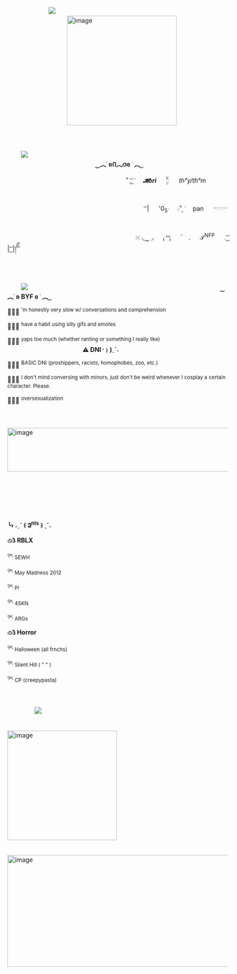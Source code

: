    ﾠ　 　 　ﾠ 　![](https://64.media.tumblr.com/3594706d0171dc70e856fa1c7addd4a6/e1363fcb45235c50-15/s640x960/aa1fd5f915e8b915416633d2dab51dbf8faf81c9.pnj)
　 　ﾠ　　　 　 　ﾠ　　 　ﾠ　   　 　ﾠ　　 　ﾠ　    　 　     ﾠ　　   　  ﾠ　  　　　 　ﾠ　    　<img width="250" height="250" alt="image" src="https://github.com/user-attachments/assets/4eff4c2c-429f-49d0-8443-0ca888c173d5" />

   ﾠ　　 　    ﾠ　　 　ﾠ　   ﾠ　　 　ﾠ　     ﾠ　　 　   ﾠ   ﾠ　　 　 ﾠ　   ﾠ　　 　ﾠ　　　ﾠ　　      　 　ﾠ　　　 　      　 　ﾠ　　　 　 　ﾠ　            　                    　 　ﾠ　　　 　 　ﾠ　            　      　ﾠ　          ![](https://64.media.tumblr.com/052dd4359070fc8b8eeda20e58ccdc4e/a565e23a2d8c2f19-93/s640x960/5fc0fb35af1be6fbd21655c199fae66cf9b7448b.pnj)
      　 　ﾠ　　　 　 　ﾠ　            　                    　 　ﾠ　　　 　 　ﾠ　            　              　 　                  　ﾠ 　       　　         　         　       　ﾠ　　ﾠ  　　　**‿︵˓ ʚᲘ︵𐑼ɞ ˓ ︵ ͜**
      
      
      
      
 　 　ﾠ　    　　 　ﾠ　　　 　 　 　     　   　  　˚ .͜͝ ݃   　  _**𝓗ori**_    　   ۪۫۫𓏫   　  _thᵉy/thᵉm_ 　 　ﾠ　    　　 　ﾠ　　　 　 　 　     ﾠ　　 　  ﾠ　  　　　 　ﾠ　    　 　ﾠ　　 　ﾠ　   　 　ﾠ　　 　ﾠ　    　 　     ﾠ　　 　  ﾠ　  　　　 　ﾠ　    　                      
            　 　ﾠ　    　　 　ﾠ　　　 　 　 　     ﾠ　　 　  　ﾠ ͝ |   　  '0<sub>5݃</sub>   　   𓏼˚̣̣̣  ݃   　  pan   　  𓎢𓎡 　 　 　 　ﾠ　    　　 　ﾠ　　　 　 　 　     ﾠ　　 　  ﾠ　  　　　 　ﾠ　    　 　ﾠ　　 　ﾠ　   　 　ﾠ　　 　ﾠ　    　 　     ﾠ　　 　  ﾠ　  　　　 　ﾠ　    　                   
ﾠ　　 　  ﾠ　  　　　ﾠ　　 　 　　 ﾠ　　 ﾠ 𓏴   ◟‿ ◞   　  *₍ᐢᐢ₎*  　   ۠　 .  　  ℐ<sup>NFP</sup>  　  𓈒   ͜͝ | ͜͝ |།ིྀ ͝ ⠀ 　

   ﾠ　　 　    ﾠ　　 　ﾠ　   ﾠ　　 　ﾠ　     ﾠ　　 　   ﾠ   ﾠ　　 　 ﾠ　   ﾠ　　 　ﾠ　　　ﾠ　　      　 　ﾠ　　　 　      　 　ﾠ　　　 　 　ﾠ　            　                    　 　ﾠ　　　 　 　ﾠ　            　      　ﾠ　          ![](https://64.media.tumblr.com/052dd4359070fc8b8eeda20e58ccdc4e/a565e23a2d8c2f19-93/s640x960/5fc0fb35af1be6fbd21655c199fae66cf9b7448b.pnj)
         　 　ﾠ　　　 　 　ﾠ　            　                       　 　ﾠ　　　 　 　ﾠ　            　                    　 　ﾠ　　　 **‿︵˓ ʚ  BYF  ɞ ˓ ︵ ͜**             　 　ﾠ　            　              　 　                  　ﾠ 　       　　         　         　 
            
                                                                                                                                                                                                                                                                                                                                                                                                                                                                                                                                                                          
                                                                                                                                                                                                                                                                                                                                                                                                                                                                                                                                                                                                                                                                                                                                                                                                                                                                                                                                                                                                                                                                       
ꪔ̤̫  <sup>'m honestly very slow w/ conversations and comprehension</sup>                                                                                                                            

                                                                                                                                                                                                                                                                                                                                                                                                                        
ꪔ̤̫  <sup>have a habit using silly gifs and emotes</sup>                                                                                                                                   
 
                                                                                                                                                                                                                                                                                                                                                                                                                        
ꪔ̤̫  <sup>yaps too much (whether ranting or something I really like)</sup>                                                                                                                    
         　 　ﾠ　　　 　 　ﾠ　                                     　             **⚠︎ DNI ˒﹚)ˎˊ˗**
            
                                                                                                                                                                                                                                                                                                                                                                                                                                                                                                                                                                          
                                                                                                                                                                                                                                                                                                                                                                                                                                                                                                                                                                                                                                                                                                                                                                                                                        
ꪔ̤̫  <sup>BASIC DNI (proshippers, racists, homophobes, zoo, etc.)</sup>
 
                                                                                                                                                                                                                                                                                                                                                                                                                        
ꪔ̤̫  <sup>I don't mind conversing with minors, just don't be weird whenever I cosplay a certain character. Please.</sup>
 
                                                                                                                                                                                                                                                                                                                                                                                                                        
ꪔ̤̫  <sup>oversexualization</sup>                                                                                                                                                                                                                                                                       
                                                                                                                                                                                                                                                                                                                                                                                                                        
   ﾠ　　　 　　 　ﾠ　　　 　 　ﾠ　　 　ﾠ　   　 　ﾠ　　 　ﾠ　    　 　     ﾠ　　   　  ﾠ　  　　　 　ﾠ　    　 　ﾠ　　 　ﾠ　   　 　ﾠ　　 　ﾠ　    　 　     ﾠ　　   　  ﾠ　  　<img width="750" height="100" alt="image" src="https://github.com/user-attachments/assets/0f35a119-bcd3-4671-b6f7-baa5716b5d11" />
      　 　ﾠ　　　 　 　ﾠ　            　                    　 　ﾠ　　　 　 　ﾠ　            　              　 　                  　ﾠ 　       　　         　         　       　ﾠ　　ﾠ  　　

   ﾠ　　 　    ﾠ　　 　ﾠ　   ﾠ　　 　ﾠ　     ﾠ　　 　   ﾠ   ﾠ　　 　 ﾠ　   ﾠ　　 　ﾠ　　　ﾠ　　      　 　ﾠ　　　 　      　 　ﾠ　　　 　 　ﾠ　             　ﾠ　               　ﾠ　                　            　ﾠ　                   

   **╰› ˗ˏˋ ꒰ 𝕴<sup>nts</sup> ꒱ ˎˊ˗**
   
                                                                                                                                                                                                                                                                                                                                                                                                                        
   **𔓐𑇓 RBLX**
   
                                                                                                                                                                                                                                                                                                                                                                                                                                                                                                                                                                                                                                                                                                                                                                                                                      
   ୨ৎ <sub>SEWH</sub>

                                                                                                                                                                                                                                                                                                                                                                                                                        
   ୨ৎ <sub>May Madness 2012</sub>

                                                                                                                                                                                                                                                                                                                                                                                                                        
   ୨ৎ <sub>P!</sub>

                                                                                                                                                                                                                                                                                                                                                                                                                        
   ୨ৎ <sub>4SKN</sub>

                                                                                                                                                                                                                                                                                                                                                                                                                        
   ୨ৎ <sub>ARGs</sub>
    
   **𔓐𑇓 Horror**
   
                                                                                                                                                                                                                                                                                                                                                                                                                        
   ୨ৎ <sub>Halloween (all frnchs)</sub>
   
                                                                                                                                                                                                                                                                                                                                                                                                                        
   ୨ৎ <sub>Silent Hill ( " " )</sub>
   
                                                                                                                                                                                                                                                                                                                                                                                                                        
   ୨ৎ <sub>CP (creepypasta)</sub>
      
                                                                                                                                                                                                                                                                                                                                                                                                                        
   ﾠ　　 　    ﾠ　　 　ﾠ　   ﾠ　　 　ﾠ　     ﾠ　　 　   ﾠ   ﾠ　　 　 ﾠ　   ﾠ　　 　ﾠ　　　ﾠ　　      　 　ﾠ　　　 　      　 　ﾠ　　　 　 　ﾠ　             　ﾠ　               　ﾠ　                　            　ﾠ　                      ﾠ　 　 　ﾠ 　   ﾠ　![](https://64.media.tumblr.com/052dd4359070fc8b8eeda20e58ccdc4e/a565e23a2d8c2f19-93/s640x960/5fc0fb35af1be6fbd21655c199fae66cf9b7448b.pnj)

　 　ﾠ　　　 　 　ﾠ　　 　ﾠ　   　 　ﾠ　　 　ﾠ<img width="250" height="250" alt="image" src="https://github.com/user-attachments/assets/96e42027-39f8-40ce-a068-2630c9eb8398" />


   ﾠ     　      　 　ﾠ   ﾠ　 <img width="640" height="255" alt="image" src="https://github.com/user-attachments/assets/206651c1-8664-4740-b98c-75b1fe313a56" />



